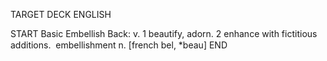 TARGET DECK
ENGLISH

START
Basic
Embellish
Back: v. 1 beautify, adorn. 2 enhance with fictitious additions.  embellishment n. [french bel, *beau]
END
